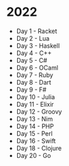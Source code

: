 # 2022

* Day 1 - Racket
* Day 2 - Lua
* Day 3 - Haskell
* Day 4 - C++
* Day 5 - C#
* Day 6 - OCaml
* Day 7 - Ruby
* Day 8 - Dart
* Day 9 - F#
* Day 10 - Julia
* Day 11 - Elixir
* Day 12 - Groovy
* Day 13 - Nim
* Day 14 - PHP
* Day 15 - Perl
* Day 16 - Swift
* Day 18 - Clojure
* Day 20 - Go
